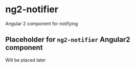 # ng2-notifier
Angular 2 component for notifying

## Placeholder for `ng2-notifier` Angular2 component

Will be placed later